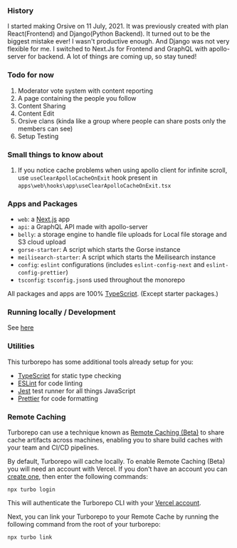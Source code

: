 ### History

I started making Orsive on 11 July, 2021. It was previously created with plan React(Frontend) and Django(Python Backend). It turned out to be the biggest mistake ever! I wasn't productive enough. And Django was not very flexible for me. I switched to Next.Js for Frontend and GraphQL with apollo-server for backend. A lot of things are coming up, so stay tuned!

### Todo for now

1. Moderator vote system with content reporting
2. A page containing the people you follow
3. Content Sharing
4. Content Edit
5. Orsive clans (kinda like a group where people can share posts only the members can see)
6. Setup Testing

### Small things to know about

1. If you notice cache problems when using apollo client for infinite scroll, use `useClearApolloCacheOnExit` hook present in `apps\web\hooks\app\useClearApolloCacheOnExit.tsx`

### Apps and Packages

- `web`: a [Next.js](https://nextjs.org) app
- `api`: a GraphQL API made with apollo-server
- `belly`: a storage engine to handle file uploads for Local file storage and S3 cloud upload
- `gorse-starter`: A script which starts the Gorse instance
- `meilisearch-starter`: A script which starts the Meilisearch instance
- `config`: `eslint` configurations (includes `eslint-config-next` and `eslint-config-prettier`)
- `tsconfig`: `tsconfig.json`s used throughout the monorepo

All packages and apps are 100% [TypeScript](https://www.typescriptlang.org/). (Except starter packages.)

### Running locally / Development

See [here](DEVELOPMENT.md)

### Utilities

This turborepo has some additional tools already setup for you:

- [TypeScript](https://www.typescriptlang.org/) for static type checking
- [ESLint](https://eslint.org/) for code linting
- [Jest](https://jestjs.io) test runner for all things JavaScript
- [Prettier](https://prettier.io) for code formatting

### Remote Caching

Turborepo can use a technique known as [Remote Caching (Beta)](https://turborepo.org/docs/features/remote-caching) to share cache artifacts across machines, enabling you to share build caches with your team and CI/CD pipelines.

By default, Turborepo will cache locally. To enable Remote Caching (Beta) you will need an account with Vercel. If you don't have an account you can [create one](https://vercel.com/signup), then enter the following commands:

```
npx turbo login
```

This will authenticate the Turborepo CLI with your [Vercel account](https://vercel.com/docs/concepts/personal-accounts/overview).

Next, you can link your Turborepo to your Remote Cache by running the following command from the root of your turborepo:

```
npx turbo link
```
